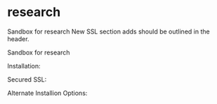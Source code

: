 # research
Sandbox for research
New SSL section adds should be outlined in the header.

Sandbox for research

Installation:




Secured SSL:



Alternate Installion Options:
